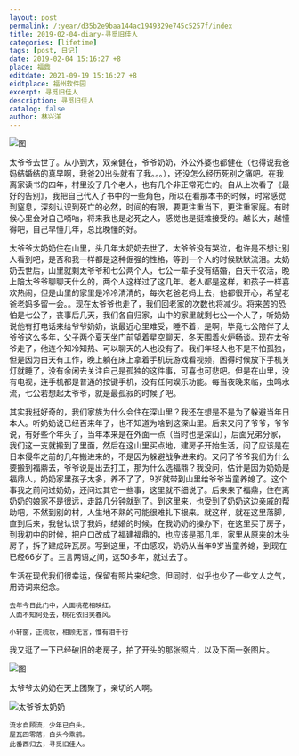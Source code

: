 ```yaml
---
layout: post
permalink: /:year/d35b2e9baa144ac1949329e745c5257f/index
title: 2019-02-04-diary-寻觅旧佳人
categories: [lifetime]
tags: [post, 日记]
date: 2019-02-04 15:16:27 +8
place: 福鼎
editdate: 2021-09-19 15:16:27 +8
eidtplace: 福州软件园
excerpt: 寻觅旧佳人
description: 寻觅旧佳人
catalog: false
author: 林兴洋
---
```



![图](https://gitee.com/linxingyang/at-2020-10-02-image/raw/master/image/T-talks/image/2019/2019-02-04/2019-02-04-home.jpg)

太爷爷去世了。从小到大，双亲健在，爷爷奶奶，外公外婆也都健在（也得说我爸妈结婚结的真早啊，我爸20出头就有了我。。。），还没怎么经历死别之痛吧。在我离家读书的四年，村里没了几个老人，也有几个非正常死亡的。自从上次看了《最好的告别》，我把自己代入了书中的一些角色，所以在看那本书的时候，时常感觉到窒息，深刻认识到死亡的必然，时间的有限，要更注重当下，更注重家庭。有时候心里会对自己嘀咕，将来我也是必死之人，感觉也是挺难接受的。越长大，越懂得吧，自己早懂几年，总比晚懂的好。


太爷爷太奶奶住在山里，头几年太奶奶去世了，太爷爷没有哭泣，也许是不想让别人看到吧，是否和我一样都是这种倔强的性格，等到一个人的时候默默流泪。太奶奶去世后，山里就剩太爷爷和七公两个人，七公一辈子没有结婚，白天干农活，晚上陪太爷爷聊聊天什么的，两个人这样过了这几年。老人都是这样，和孩子一样喜欢热闹，但是山里的家里是冷冷清清的，每次老爸老妈上去，他都很开心，希望老爸老妈多留一会。。现在太爷爷也走了，我们回老家的次数也将减少。将来苦的恐怕是七公了，丧事后几天，我们各自归家，山中的家里就剩七公一个人了，听奶奶说他有打电话来给爷爷奶奶，说最近心里难受，睡不着，是啊，毕竟七公陪伴了太爷爷这么多年，父子两个夏天坐门前望着星空聊天，冬天围着火炉畅谈。现在太爷爷走了，他连个知冷知热、可以聊天的人也没有了。我们年轻人也不是不怕孤独，但是因为白天有工作，晚上躺在床上拿着手机玩游戏看视频，困得时候放下手机关灯就睡了，没有余闲去关注自己是孤独的这件事，可喜也可悲吧。但是在山里，没有电视，连手机都是普通的按键手机，没有任何娱乐功能。每当夜晚来临，虫鸣水流，七公若想起太爷爷，就是最孤寂的时候了吧。


其实我挺好奇的，我们家族为什么会住在深山里？我还在想是不是为了躲避当年日本人。听奶奶说已经百来年了，也不知道为啥到这深山里。后来又问了爷爷，爷爷说，有好些个年头了，当年本来是在外面一点（当时也是深山），后面兄弟分家，我们这一支就搬到了里面，然后在这山里买点地，建房子开始生活，问了应该是在日本侵华之前的几年搬进来的，不是因为躲避战争进来的。又问了爷爷我们为什么要搬到福鼎去，爷爷说是出去打工，那为什么选福鼎？我没问，估计是因为奶奶是福鼎人，奶奶家里孩子太多，养不了了，9岁就带到山里给爷爷当童养媳了。这个事我之前问过奶奶，还问过其它一些事，这里就不细说了。后来来了福鼎，住在离奶奶的娘家不是很远，走路几分钟就到了。到这里来，也受到了奶奶这边亲戚的帮助吧，不然到别的村，人生地不熟的可能很难扎下根来。就这样，就在这里落脚，直到后来，我爸认识了我妈，结婚的时候，在我奶奶的操办下，在这里买了房子，到我初中的时候，把户口改成了福建福鼎的，也应该是那几年，家里从原来的木头房子，拆了建成砖瓦房。写到这里，不由感叹，奶奶从当年9岁当童养媳，到现在已经66岁了。三言两语之间，这50多年，就过去了。



生活在现代我们很幸运，保留有照片来纪念。但同时，似乎也少了一些文人之气，用诗词来纪念。

```
去年今日此门中，人面桃花相映红。
人面不知何处去，桃花依旧笑春风。
```

```
小轩窗，正梳妆，相顾无言，惟有泪千行
```

我又逛了一下已经破旧的老房子，拍了开头的那张照片，以及下面一张图片。

![图](https://gitee.com/linxingyang/at-2020-10-02-image/raw/master/image/T-talks/image/2019/2019-02-04/2019-02-04-wa.jpg)

太爷爷太奶奶在天上团聚了，亲切的人啊。

![太爷爷太奶奶](https://gitee.com/linxingyang/at-2020-10-02-image/raw/master/image/T-talks/image/2019/2019-02-04/2019-02-04-fm.jpg)


```
流水自顾流，少年已白头。
屋瓦四零落，白头今乘鹤。
此番西归去，寻觅旧佳人。
```
